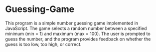 # Guessing-Game
This program is a simple number guessing game implemented in JavaScript. The game selects a random number between a specified minimum (min = 1) and maximum (max = 100). The user is prompted to guess the number, and the program provides feedback on whether the guess is too low, too high, or correct.
